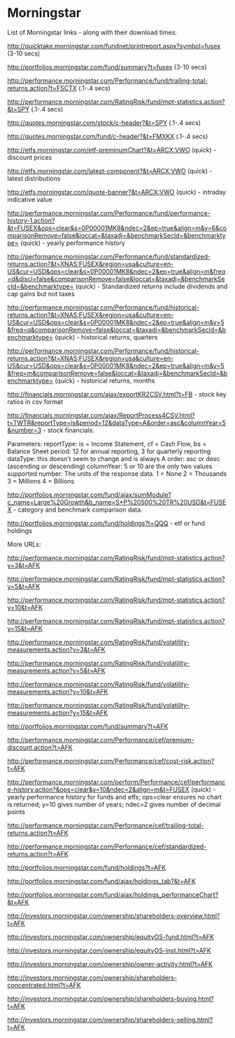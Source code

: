 # Morningstar

List of Morningstar links - along with their download times:

http://quicktake.morningstar.com/fundnet/printreport.aspx?symbol=fusex (3-10 secs)

http://portfolios.morningstar.com/fund/summary?t=fusex (3-10 secs)

http://performance.morningstar.com/Performance/fund/trailing-total-returns.action?t=FSCTX (.1-.4 secs)

http://performance.morningstar.com/RatingRisk/fund/mpt-statistics.action?&t=SPY (.1-.4 secs)

http://quotes.morningstar.com/stock/c-header?&t=SPY (.1-.4 secs)

http://quotes.morningstar.com/fund/c-header?&t=FMXKX (.1-.4 secs)

http://etfs.morningstar.com/etf-preminumChart?&t=ARCX:VWO (quick) - discount prices

http://etfs.morningstar.com/latest-component?&t=ARCX:VWO (quick) - latest distributions

http://etfs.morningstar.com/quote-banner?&t=ARCX:VWO (quick) - intraday indicative value

http://performance.morningstar.com/Performance/fund/performance-history-1.action?&t=FUSEX&ops=clear&s=0P00001MK8&ndec=2&ep=true&align=m&y=6&comparisonRemove=false&loccat=&taxadj=&benchmarkSecId=&benchmarktype= (quick) - yearly performance history

http://performance.morningstar.com/Performance/fund/standardized-returns.action?&t=XNAS:FUSEX&region=usa&culture=en-US&cur=USD&ops=clear&s=0P00001MK8&ndec=2&ep=true&align=m&freq=d&discl=false&comparisonRemove=false&loccat=&taxadj=&benchmarkSecId=&benchmarktype= (quick) - Standardized returns include dividends and cap gains but not taxes

http://performance.morningstar.com/Performance/fund/historical-returns.action?&t=XNAS:FUSEX&region=usa&culture=en-US&cur=USD&ops=clear&s=0P00001MK8&ndec=2&ep=true&align=m&y=5&freq=q&comparisonRemove=false&loccat=&taxadj=&benchmarkSecId=&benchmarktype= (quick) - historical returns, quarters

http://performance.morningstar.com/Performance/fund/historical-returns.action?&t=XNAS:FUSEX&region=usa&culture=en-US&cur=USD&ops=clear&s=0P00001MK8&ndec=2&ep=true&align=m&y=5&freq=m&comparisonRemove=false&loccat=&taxadj=&benchmarkSecId=&benchmarktype= (quick) - historical returns, months

http://financials.morningstar.com/ajax/exportKR2CSV.html?t=FB - stock key ratios in csv format

http://financials.morningstar.com/ajax/ReportProcess4CSV.html?t=TWTR&reportType=is&period=12&dataType=A&order=asc&columnYear=5&number=3 - stock financials.

Parameters:
    reportType: is = Income Statement, cf = Cash Flow, bs = Balance Sheet
    period: 12 for annual reporting, 3 for quarterly reporting
    dataType: this doesn't seem to change and is always A
    order: asc or desc (ascending or descending)
    columnYear: 5 or 10 are the only two values supported
    number: The units of the response data. 1 = None 2 = Thousands 3 = Millions 4 = Billions
    
http://portfolios.morningstar.com/fund/ajax/sumModule?c_name=Large%20Growth&b_name=S*P%20500%20TR%20USD&t=FUSEX - category and benchmark comparison data.

http://portfolios.morningstar.com/fund/holdings?t=QQQ - etf or fund holdings

More URLs:

http://performance.morningstar.com/RatingRisk/fund/mpt-statistics.action?y=3&t=AFK

http://performance.morningstar.com/RatingRisk/fund/mpt-statistics.action?y=5&t=AFK

http://performance.morningstar.com/RatingRisk/fund/mpt-statistics.action?y=10&t=AFK

http://performance.morningstar.com/RatingRisk/fund/mpt-statistics.action?y=15&t=AFK

http://performance.morningstar.com/RatingRisk/fund/volatility-measurements.action?y=3&t=AFK

http://performance.morningstar.com/RatingRisk/fund/volatility-measurements.action?y=5&t=AFK

http://performance.morningstar.com/RatingRisk/fund/volatility-measurements.action?y=10&t=AFK

http://performance.morningstar.com/RatingRisk/fund/volatility-measurements.action?y=15&t=AFK

http://portfolios.morningstar.com/fund/summary?t=AFK

http://performance.morningstar.com/Performance/cef/premium-discount.action?t=AFK

http://performance.morningstar.com/Performance/cef/cost-risk.action?t=AFK

http://performance.morningstar.com/perform/Performance/cef/performance-history.action?&ops=clear&y=10&ndec=2&align=m&t=FUSEX (quick) - yearly performance history for funds and etfs; ops=clear ensures no chart is returned; y=10 gives number of years; ndec=2 gives number of decimal points

http://performance.morningstar.com/Performance/cef/trailing-total-returns.action?t=AFK

http://performance.morningstar.com/Performance/cef/standardized-returns.action?t=AFK

http://portfolios.morningstar.com/fund/holdings?t=AFK

http://portfolios.morningstar.com/fund/ajax/holdings_tab?&t=AFK

http://portfolios.morningstar.com/fund/ajax/holdings_performanceChart?&t=AFK

http://investors.morningstar.com/ownership/shareholders-overview.html?t=AFK

http://investors.morningstar.com/ownership/equityOS-fund.html?t=AFK

http://investors.morningstar.com/ownership/equityOS-inst.html?t=AFK

http://investors.morningstar.com/ownership/owner-activity.html?t=AFK

http://investors.morningstar.com/ownership/shareholders-concentrated.html?t=AFK

http://investors.morningstar.com/ownership/shareholders-buying.html?t=AFK

http://investors.morningstar.com/ownership/shareholders-selling.html?t=AFK



